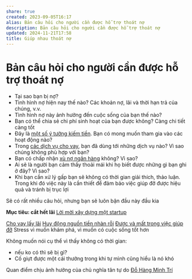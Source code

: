 ```yaml
---
share: true
created: 2023-09-05T16:17
alias: Bản câu hỏi cho người cần được hỗ trợ thoát nợ
description: Bản câu hỏi cho người cần được hỗ trợ thoát nợ
updated: 2024-11-21T17:58
title: Giúp nhau thoát nợ
---
```

# Bản câu hỏi cho người cần được hỗ trợ thoát nợ
- Tại sao bạn bị nợ? 
- Tình hình nợ hiện nay thế nào? Các khoản nợ, lãi và thời hạn trả của chúng, v.v.
- Tình hình nợ này ảnh hưởng đến cuộc sống của bạn thế nào?
- Bạn có thể chia sẻ chi phí sinh hoạt của bạn được không? Càng chi tiết càng tốt
- Đây là [một số ý tưởng kiếm tiền](../../%F0%9F%93%9CT%C3%A0i%20nguy%C3%AAn/%C3%9D%20t%C6%B0%E1%BB%9Fng%20ki%E1%BA%BFm%20ti%E1%BB%81n/3%20%C3%9D%20t%C6%B0%E1%BB%9Fng/index.md). Bạn có mong muốn tham gia vào các hoạt động nào?
- Trong [các dịch vụ cho vay](../../%F0%9F%93%9CT%C3%A0i%20nguy%C3%AAn/C%C3%A1c%20d%E1%BB%8Bch%20v%E1%BB%A5%20cho%20vay/index.md), bạn đã dùng tới những dịch vụ nào? Vì sao chúng không phù hợp với bạn?
- Bạn có chấp nhận [xù nợ ngân hàng](./X%C3%B9%20n%E1%BB%A3%20ng%C3%A2n%20h%C3%A0ng.md) không? Vì sao?
- Ai sẽ là người bạn cảm thấy thoải mái khi họ biết được những gì bạn ghi ở đây? Vì sao?
- Khi bạn cần xử lý gấp bạn sẽ không có thời gian giải thích, thảo luận. Trong khi đó việc này là cần thiết để đảm bảo việc giúp đỡ được hiệu quả và tránh bị trục lợi 

Sẽ có rất nhiều câu hỏi, nhưng bạn sẽ luôn bận đầu này đầu kia

**Mục tiêu: cắt hết lãi**
[Lời mời xây dựng một startup](../T%E1%BB%B1%20%C4%91%E1%BB%99ng%20ho%C3%A1/Tr%E1%BA%A5n%20K%E1%BB%B3/C%C5%A9/4%20Th%C3%A0nh%20ph%E1%BA%A9m/Truy%E1%BB%81n%20th%C3%B4ng/L%E1%BB%9Di%20m%E1%BB%9Di%20x%C3%A2y%20d%E1%BB%B1ng%20m%E1%BB%99t%20startup.md)


[Cho vay lấy lãi](../../%F0%9F%93%9CT%C3%A0i%20nguy%C3%AAn/%C3%9D%20t%C6%B0%E1%BB%9Fng%20ki%E1%BA%BFm%20ti%E1%BB%81n/3%20%C3%9D%20t%C6%B0%E1%BB%9Fng/T%E1%BB%B1%20kinh%20doanh,%20%C4%91%E1%BA%A7u%20t%C6%B0/Cho%20vay%20l%E1%BA%A5y%20l%C3%A3i.md) 
[Huy động nguồn tiền nhàn rỗi](./C%C3%B4ng%20vi%E1%BB%87c/Huy%20%C4%91%E1%BB%99ng%20ngu%E1%BB%93n%20ti%E1%BB%81n%20nh%C3%A0n%20r%E1%BB%97i.md)
[Được và mất trong việc giúp đỡ](./%C4%90%C6%B0%E1%BB%A3c%20v%C3%A0%20m%E1%BA%A5t%20trong%20vi%E1%BB%87c%20gi%C3%BAp%20%C4%91%E1%BB%A1.md)
Stress vì muốn khám phá, vì muốn có cuộc sống tốt hơn

Không muốn nói cụ thể vì thấy không có thời gian:
- nếu ko có thì sẽ bị gì?
- Cố giựt được một cái thưởng trong khi tự mình cũng hiểu là nó khó

Quan điểm chịu ảnh hưởng của chủ nghĩa tân tự do
[Đỗ Hàng Minh Trí](%C4%90%E1%BB%97%20H%C3%A0ng%20Minh%20Tr%C3%AD.md)